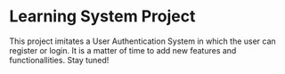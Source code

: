 # Learning System Project
This project imitates a User Authentication System in which the user can register or login. It is a matter of time to add new features and functionallities. Stay tuned!

